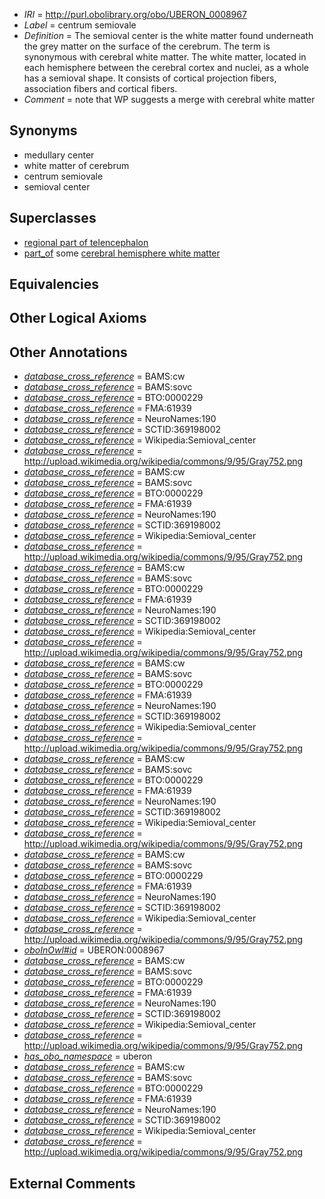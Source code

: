  * *IRI* = http://purl.obolibrary.org/obo/UBERON_0008967
 * *Label* = centrum semiovale
 * *Definition* = The semioval center is the white matter found underneath the grey matter on the surface of the cerebrum. The term is synonymous with cerebral white matter. The white matter, located in each hemisphere between the cerebral cortex and nuclei, as a whole has a semioval shape. It consists of cortical projection fibers, association fibers and cortical fibers.
 * *Comment* = note that WP suggests a merge with cerebral white matter

## Synonyms

 * medullary center
 * white matter of cerebrum
 * centrum semiovale
 * semioval center

## Superclasses

 * [regional part of telencephalon](../../UBERON/91/UBERON_0002791.md)
 * [part_of](../../BFO/50/BFO_0000050.md) some [cerebral hemisphere white matter](../../UBERON/37/UBERON_0002437.md)

## Equivalencies


## Other Logical Axioms


## Other Annotations

 * *[database_cross_reference](../../ef/oboInOwl#hasDbXref.md)* = BAMS:cw
 * *[database_cross_reference](../../ef/oboInOwl#hasDbXref.md)* = BAMS:sovc
 * *[database_cross_reference](../../ef/oboInOwl#hasDbXref.md)* = BTO:0000229
 * *[database_cross_reference](../../ef/oboInOwl#hasDbXref.md)* = FMA:61939
 * *[database_cross_reference](../../ef/oboInOwl#hasDbXref.md)* = NeuroNames:190
 * *[database_cross_reference](../../ef/oboInOwl#hasDbXref.md)* = SCTID:369198002
 * *[database_cross_reference](../../ef/oboInOwl#hasDbXref.md)* = Wikipedia:Semioval_center
 * *[database_cross_reference](../../ef/oboInOwl#hasDbXref.md)* = http://upload.wikimedia.org/wikipedia/commons/9/95/Gray752.png
 * *[database_cross_reference](../../ef/oboInOwl#hasDbXref.md)* = BAMS:cw
 * *[database_cross_reference](../../ef/oboInOwl#hasDbXref.md)* = BAMS:sovc
 * *[database_cross_reference](../../ef/oboInOwl#hasDbXref.md)* = BTO:0000229
 * *[database_cross_reference](../../ef/oboInOwl#hasDbXref.md)* = FMA:61939
 * *[database_cross_reference](../../ef/oboInOwl#hasDbXref.md)* = NeuroNames:190
 * *[database_cross_reference](../../ef/oboInOwl#hasDbXref.md)* = SCTID:369198002
 * *[database_cross_reference](../../ef/oboInOwl#hasDbXref.md)* = Wikipedia:Semioval_center
 * *[database_cross_reference](../../ef/oboInOwl#hasDbXref.md)* = http://upload.wikimedia.org/wikipedia/commons/9/95/Gray752.png
 * *[database_cross_reference](../../ef/oboInOwl#hasDbXref.md)* = BAMS:cw
 * *[database_cross_reference](../../ef/oboInOwl#hasDbXref.md)* = BAMS:sovc
 * *[database_cross_reference](../../ef/oboInOwl#hasDbXref.md)* = BTO:0000229
 * *[database_cross_reference](../../ef/oboInOwl#hasDbXref.md)* = FMA:61939
 * *[database_cross_reference](../../ef/oboInOwl#hasDbXref.md)* = NeuroNames:190
 * *[database_cross_reference](../../ef/oboInOwl#hasDbXref.md)* = SCTID:369198002
 * *[database_cross_reference](../../ef/oboInOwl#hasDbXref.md)* = Wikipedia:Semioval_center
 * *[database_cross_reference](../../ef/oboInOwl#hasDbXref.md)* = http://upload.wikimedia.org/wikipedia/commons/9/95/Gray752.png
 * *[database_cross_reference](../../ef/oboInOwl#hasDbXref.md)* = BAMS:cw
 * *[database_cross_reference](../../ef/oboInOwl#hasDbXref.md)* = BAMS:sovc
 * *[database_cross_reference](../../ef/oboInOwl#hasDbXref.md)* = BTO:0000229
 * *[database_cross_reference](../../ef/oboInOwl#hasDbXref.md)* = FMA:61939
 * *[database_cross_reference](../../ef/oboInOwl#hasDbXref.md)* = NeuroNames:190
 * *[database_cross_reference](../../ef/oboInOwl#hasDbXref.md)* = SCTID:369198002
 * *[database_cross_reference](../../ef/oboInOwl#hasDbXref.md)* = Wikipedia:Semioval_center
 * *[database_cross_reference](../../ef/oboInOwl#hasDbXref.md)* = http://upload.wikimedia.org/wikipedia/commons/9/95/Gray752.png
 * *[database_cross_reference](../../ef/oboInOwl#hasDbXref.md)* = BAMS:cw
 * *[database_cross_reference](../../ef/oboInOwl#hasDbXref.md)* = BAMS:sovc
 * *[database_cross_reference](../../ef/oboInOwl#hasDbXref.md)* = BTO:0000229
 * *[database_cross_reference](../../ef/oboInOwl#hasDbXref.md)* = FMA:61939
 * *[database_cross_reference](../../ef/oboInOwl#hasDbXref.md)* = NeuroNames:190
 * *[database_cross_reference](../../ef/oboInOwl#hasDbXref.md)* = SCTID:369198002
 * *[database_cross_reference](../../ef/oboInOwl#hasDbXref.md)* = Wikipedia:Semioval_center
 * *[database_cross_reference](../../ef/oboInOwl#hasDbXref.md)* = http://upload.wikimedia.org/wikipedia/commons/9/95/Gray752.png
 * *[database_cross_reference](../../ef/oboInOwl#hasDbXref.md)* = BAMS:cw
 * *[database_cross_reference](../../ef/oboInOwl#hasDbXref.md)* = BAMS:sovc
 * *[database_cross_reference](../../ef/oboInOwl#hasDbXref.md)* = BTO:0000229
 * *[database_cross_reference](../../ef/oboInOwl#hasDbXref.md)* = FMA:61939
 * *[database_cross_reference](../../ef/oboInOwl#hasDbXref.md)* = NeuroNames:190
 * *[database_cross_reference](../../ef/oboInOwl#hasDbXref.md)* = SCTID:369198002
 * *[database_cross_reference](../../ef/oboInOwl#hasDbXref.md)* = Wikipedia:Semioval_center
 * *[database_cross_reference](../../ef/oboInOwl#hasDbXref.md)* = http://upload.wikimedia.org/wikipedia/commons/9/95/Gray752.png
 * *[oboInOwl#id](../../id/oboInOwl#id.md)* = UBERON:0008967
 * *[database_cross_reference](../../ef/oboInOwl#hasDbXref.md)* = BAMS:cw
 * *[database_cross_reference](../../ef/oboInOwl#hasDbXref.md)* = BAMS:sovc
 * *[database_cross_reference](../../ef/oboInOwl#hasDbXref.md)* = BTO:0000229
 * *[database_cross_reference](../../ef/oboInOwl#hasDbXref.md)* = FMA:61939
 * *[database_cross_reference](../../ef/oboInOwl#hasDbXref.md)* = NeuroNames:190
 * *[database_cross_reference](../../ef/oboInOwl#hasDbXref.md)* = SCTID:369198002
 * *[database_cross_reference](../../ef/oboInOwl#hasDbXref.md)* = Wikipedia:Semioval_center
 * *[database_cross_reference](../../ef/oboInOwl#hasDbXref.md)* = http://upload.wikimedia.org/wikipedia/commons/9/95/Gray752.png
 * *[has_obo_namespace](../../ce/oboInOwl#hasOBONamespace.md)* = uberon
 * *[database_cross_reference](../../ef/oboInOwl#hasDbXref.md)* = BAMS:cw
 * *[database_cross_reference](../../ef/oboInOwl#hasDbXref.md)* = BAMS:sovc
 * *[database_cross_reference](../../ef/oboInOwl#hasDbXref.md)* = BTO:0000229
 * *[database_cross_reference](../../ef/oboInOwl#hasDbXref.md)* = FMA:61939
 * *[database_cross_reference](../../ef/oboInOwl#hasDbXref.md)* = NeuroNames:190
 * *[database_cross_reference](../../ef/oboInOwl#hasDbXref.md)* = SCTID:369198002
 * *[database_cross_reference](../../ef/oboInOwl#hasDbXref.md)* = Wikipedia:Semioval_center
 * *[database_cross_reference](../../ef/oboInOwl#hasDbXref.md)* = http://upload.wikimedia.org/wikipedia/commons/9/95/Gray752.png

## External Comments

